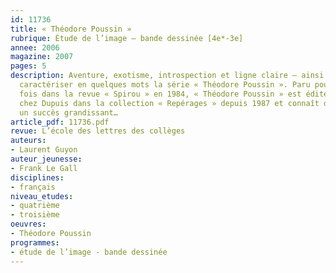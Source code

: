 ```yaml
---
id: 11736
title: « Théodore Poussin » 
rubrique: Étude de l’image – bande dessinée [4e*-3e]
annee: 2006
magazine: 2007
pages: 5
description: Aventure, exotisme, introspection et ligne claire – ainsi pourrait-on
  caractériser en quelques mots la série « Théodore Poussin ». Paru pour la première
  fois dans la revue « Spirou » en 1984, « Théodore Poussin » est édité en douze albums
  chez Dupuis dans la collection « Repérages » depuis 1987 et connaît discrètement
  un succès grandissant…
article_pdf: 11736.pdf
revue: L’école des lettres des collèges
auteurs:
- Laurent Guyon
auteur_jeunesse:
- Frank Le Gall
disciplines:
- français
niveau_etudes:
- quatrième
- troisième
oeuvres:
- Théodore Poussin
programmes:
- étude de l’image - bande dessinée
---
```

